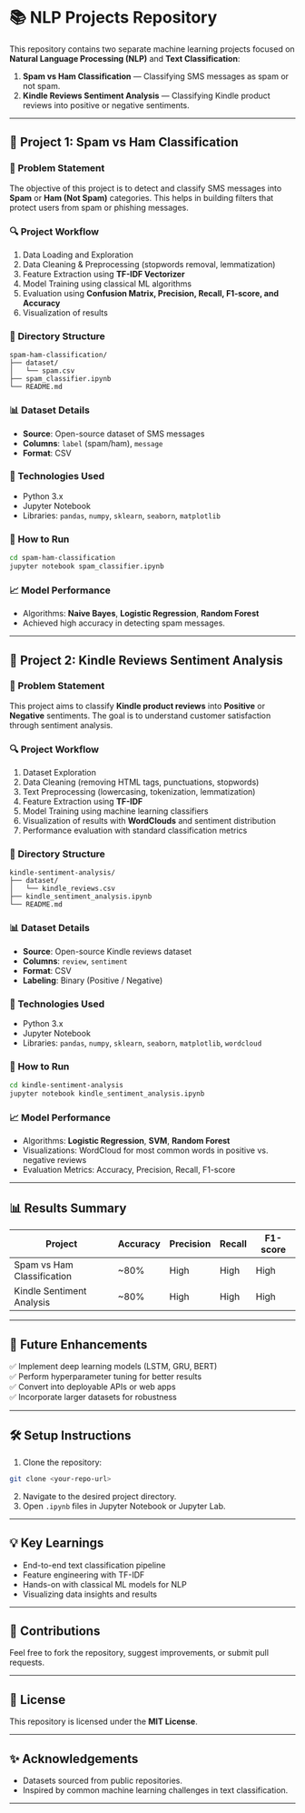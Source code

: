# 📚 NLP Projects Repository

This repository contains two separate machine learning projects focused on **Natural Language Processing (NLP)** and **Text Classification**:

1. **Spam vs Ham Classification** — Classifying SMS messages as spam or not spam.  
2. **Kindle Reviews Sentiment Analysis** — Classifying Kindle product reviews into positive or negative sentiments.

---

## 🚩 Project 1: Spam vs Ham Classification

### 📌 Problem Statement
The objective of this project is to detect and classify SMS messages into **Spam** or **Ham (Not Spam)** categories. This helps in building filters that protect users from spam or phishing messages.

### 🔍 Project Workflow
1. Data Loading and Exploration
2. Data Cleaning & Preprocessing (stopwords removal, lemmatization)
3. Feature Extraction using **TF-IDF Vectorizer**
4. Model Training using classical ML algorithms
5. Evaluation using **Confusion Matrix, Precision, Recall, F1-score, and Accuracy**
6. Visualization of results

### 📁 Directory Structure
```
spam-ham-classification/
├── dataset/
│   └── spam.csv
├── spam_classifier.ipynb
└── README.md
```

### 📊 Dataset Details
- **Source**: Open-source dataset of SMS messages
- **Columns**: `label` (spam/ham), `message`
- **Format**: CSV

### 🔧 Technologies Used
- Python 3.x
- Jupyter Notebook
- Libraries: `pandas`, `numpy`, `sklearn`, `seaborn`, `matplotlib`

### 🚀 How to Run
```bash
cd spam-ham-classification
jupyter notebook spam_classifier.ipynb
```

### 📈 Model Performance
- Algorithms: **Naive Bayes**, **Logistic Regression**, **Random Forest**
- Achieved high accuracy in detecting spam messages.

---

## 🚩 Project 2: Kindle Reviews Sentiment Analysis

### 📌 Problem Statement
This project aims to classify **Kindle product reviews** into **Positive** or **Negative** sentiments. The goal is to understand customer satisfaction through sentiment analysis.

### 🔍 Project Workflow
1. Dataset Exploration
2. Data Cleaning (removing HTML tags, punctuations, stopwords)
3. Text Preprocessing (lowercasing, tokenization, lemmatization)
4. Feature Extraction using **TF-IDF**
5. Model Training using machine learning classifiers
6. Visualization of results with **WordClouds** and sentiment distribution
7. Performance evaluation with standard classification metrics

### 📁 Directory Structure
```
kindle-sentiment-analysis/
├── dataset/
│   └── kindle_reviews.csv
├── kindle_sentiment_analysis.ipynb
└── README.md
```

### 📊 Dataset Details
- **Source**: Open-source Kindle reviews dataset
- **Columns**: `review`, `sentiment`
- **Format**: CSV
- **Labeling**: Binary (Positive / Negative)

### 🔧 Technologies Used
- Python 3.x
- Jupyter Notebook
- Libraries: `pandas`, `numpy`, `sklearn`, `seaborn`, `matplotlib`, `wordcloud`

### 🚀 How to Run
```bash
cd kindle-sentiment-analysis
jupyter notebook kindle_sentiment_analysis.ipynb
```

### 📈 Model Performance
- Algorithms: **Logistic Regression**, **SVM**, **Random Forest**
- Visualizations: WordCloud for most common words in positive vs. negative reviews
- Evaluation Metrics: Accuracy, Precision, Recall, F1-score


---

## 📊 Results Summary
| Project                        | Accuracy | Precision | Recall | F1-score |
|--------------------------------|----------|-----------|--------|----------|
| Spam vs Ham Classification     | ~80%     | High      | High   | High     |
| Kindle Sentiment Analysis      | ~80%     | High      | High   | High     |

---

## 🚧 Future Enhancements
✅ Implement deep learning models (LSTM, GRU, BERT)  
✅ Perform hyperparameter tuning for better results  
✅ Convert into deployable APIs or web apps  
✅ Incorporate larger datasets for robustness  

---

## 🛠️ Setup Instructions
1. Clone the repository:
```bash
git clone <your-repo-url>
```
2. Navigate to the desired project directory.
3. Open `.ipynb` files in Jupyter Notebook or Jupyter Lab.

---

## 💡 Key Learnings
- End-to-end text classification pipeline
- Feature engineering with TF-IDF
- Hands-on with classical ML models for NLP
- Visualizing data insights and results

---

## 🤝 Contributions
Feel free to fork the repository, suggest improvements, or submit pull requests.

---

## 📄 License
This repository is licensed under the **MIT License**.

---

## ✨ Acknowledgements
- Datasets sourced from public repositories.
- Inspired by common machine learning challenges in text classification.

---
